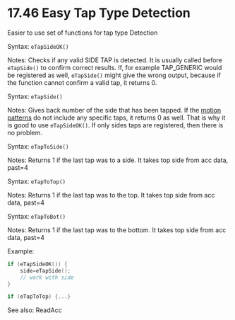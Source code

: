 # 17.46 Easy Tap Type Detection 

Easier to use set of functions for tap type Detection 

Syntax: `eTapSideOK()` 

Notes: Checks if any valid SIDE TAP is detected. It is usually called before `eTapSide()` to confirm correct results. If, for example TAP\_GENERIC would be registered as well,  `eTapSide()` might give the wrong output, because if the function cannot confirm a valid tap, it returns 0. 

Syntax: `eTapSide()` 

Notes: Gives back number of the side that has been tapped. If the [motion patterns](/17-api-native-functions/1735-motion-pattern-type-list-definition.md) do not include any specific taps, it returns 0 as well. That is why it is good to use `eTapSideOK()`. If only sides taps are registered, then there is no problem. 

Syntax: `eTapToSide()` 

Notes: Returns 1 if the last tap was to a side. It takes top side from acc data, past=4 

Syntax: `eTapToTop()` 

Notes: Returns 1 if the last tap was to the top. It takes top side from acc data, past=4 

Syntax: `eTapToBot()`

Notes: Returns 1 if the last tap was to the bottom. It takes top side from acc data, past=4 

Example: 

```c
if (eTapSideOK()) {
    side=eTapSide();
    // work with side
} 
```

```c
if (eTapToTop) {...}
```

See also: ReadAcc


